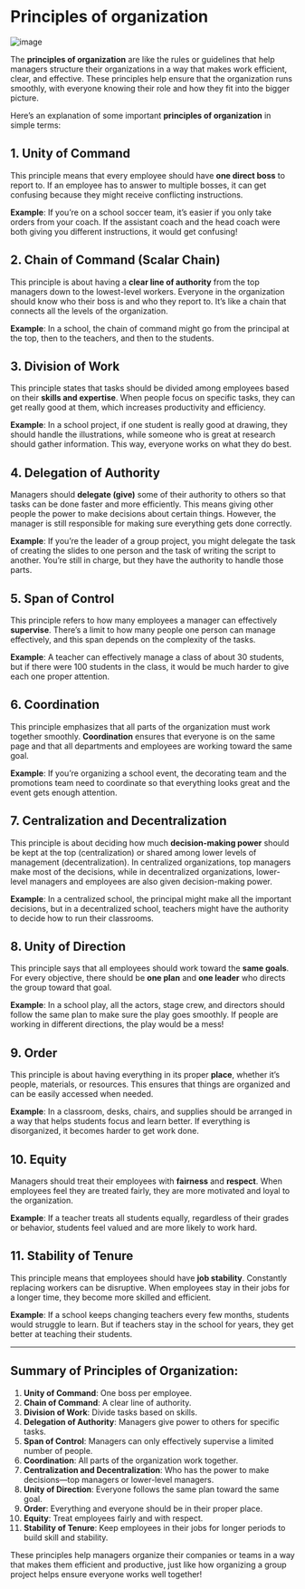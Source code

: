# Principles of organization
![image](https://github.com/user-attachments/assets/55a36ae2-e841-4cbb-a8aa-b43ad301d9c8)

The **principles of organization** are like the rules or guidelines that help managers structure their organizations in a way that makes work efficient, clear, and effective. These principles help ensure that the organization runs smoothly, with everyone knowing their role and how they fit into the bigger picture.

Here’s an explanation of some important **principles of organization** in simple terms:

## 1. **Unity of Command**
This principle means that every employee should have **one direct boss** to report to. If an employee has to answer to multiple bosses, it can get confusing because they might receive conflicting instructions.

**Example**: If you’re on a school soccer team, it’s easier if you only take orders from your coach. If the assistant coach and the head coach were both giving you different instructions, it would get confusing!

## 2. **Chain of Command (Scalar Chain)**
This principle is about having a **clear line of authority** from the top managers down to the lowest-level workers. Everyone in the organization should know who their boss is and who they report to. It’s like a chain that connects all the levels of the organization.

**Example**: In a school, the chain of command might go from the principal at the top, then to the teachers, and then to the students.

## 3. **Division of Work**
This principle states that tasks should be divided among employees based on their **skills and expertise**. When people focus on specific tasks, they can get really good at them, which increases productivity and efficiency.

**Example**: In a school project, if one student is really good at drawing, they should handle the illustrations, while someone who is great at research should gather information. This way, everyone works on what they do best.

## 4. **Delegation of Authority**
Managers should **delegate (give)** some of their authority to others so that tasks can be done faster and more efficiently. This means giving other people the power to make decisions about certain things. However, the manager is still responsible for making sure everything gets done correctly.

**Example**: If you’re the leader of a group project, you might delegate the task of creating the slides to one person and the task of writing the script to another. You’re still in charge, but they have the authority to handle those parts.

## 5. **Span of Control**
This principle refers to how many employees a manager can effectively **supervise**. There’s a limit to how many people one person can manage effectively, and this span depends on the complexity of the tasks.

**Example**: A teacher can effectively manage a class of about 30 students, but if there were 100 students in the class, it would be much harder to give each one proper attention.

## 6. **Coordination**
This principle emphasizes that all parts of the organization must work together smoothly. **Coordination** ensures that everyone is on the same page and that all departments and employees are working toward the same goal.

**Example**: If you’re organizing a school event, the decorating team and the promotions team need to coordinate so that everything looks great and the event gets enough attention.

## 7. **Centralization and Decentralization**
This principle is about deciding how much **decision-making power** should be kept at the top (centralization) or shared among lower levels of management (decentralization). In centralized organizations, top managers make most of the decisions, while in decentralized organizations, lower-level managers and employees are also given decision-making power.

**Example**: In a centralized school, the principal might make all the important decisions, but in a decentralized school, teachers might have the authority to decide how to run their classrooms.

## 8. **Unity of Direction**
This principle says that all employees should work toward the **same goals**. For every objective, there should be **one plan** and **one leader** who directs the group toward that goal.

**Example**: In a school play, all the actors, stage crew, and directors should follow the same plan to make sure the play goes smoothly. If people are working in different directions, the play would be a mess!

## 9. **Order**
This principle is about having everything in its proper **place**, whether it’s people, materials, or resources. This ensures that things are organized and can be easily accessed when needed.

**Example**: In a classroom, desks, chairs, and supplies should be arranged in a way that helps students focus and learn better. If everything is disorganized, it becomes harder to get work done.

## 10. **Equity**
Managers should treat their employees with **fairness** and **respect**. When employees feel they are treated fairly, they are more motivated and loyal to the organization.

**Example**: If a teacher treats all students equally, regardless of their grades or behavior, students feel valued and are more likely to work hard.

## 11. **Stability of Tenure**
This principle means that employees should have **job stability**. Constantly replacing workers can be disruptive. When employees stay in their jobs for a longer time, they become more skilled and efficient.

**Example**: If a school keeps changing teachers every few months, students would struggle to learn. But if teachers stay in the school for years, they get better at teaching their students.

---

## Summary of Principles of Organization:
1. **Unity of Command**: One boss per employee.
2. **Chain of Command**: A clear line of authority.
3. **Division of Work**: Divide tasks based on skills.
4. **Delegation of Authority**: Managers give power to others for specific tasks.
5. **Span of Control**: Managers can only effectively supervise a limited number of people.
6. **Coordination**: All parts of the organization work together.
7. **Centralization and Decentralization**: Who has the power to make decisions—top managers or lower-level managers.
8. **Unity of Direction**: Everyone follows the same plan toward the same goal.
9. **Order**: Everything and everyone should be in their proper place.
10. **Equity**: Treat employees fairly and with respect.
11. **Stability of Tenure**: Keep employees in their jobs for longer periods to build skill and stability.

These principles help managers organize their companies or teams in a way that makes them efficient and productive, just like how organizing a group project helps ensure everyone works well together!
